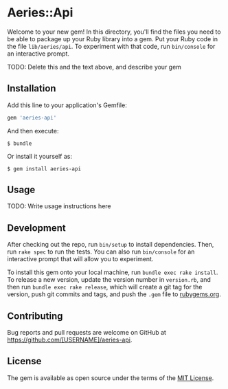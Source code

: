 # Aeries::Api

Welcome to your new gem! In this directory, you'll find the files you need to be able to package up your Ruby library into a gem. Put your Ruby code in the file `lib/aeries/api`. To experiment with that code, run `bin/console` for an interactive prompt.

TODO: Delete this and the text above, and describe your gem

## Installation

Add this line to your application's Gemfile:

```ruby
gem 'aeries-api'
```

And then execute:

    $ bundle

Or install it yourself as:

    $ gem install aeries-api

## Usage

TODO: Write usage instructions here

## Development

After checking out the repo, run `bin/setup` to install dependencies. Then, run `rake spec` to run the tests. You can also run `bin/console` for an interactive prompt that will allow you to experiment.

To install this gem onto your local machine, run `bundle exec rake install`. To release a new version, update the version number in `version.rb`, and then run `bundle exec rake release`, which will create a git tag for the version, push git commits and tags, and push the `.gem` file to [rubygems.org](https://rubygems.org).

## Contributing

Bug reports and pull requests are welcome on GitHub at https://github.com/[USERNAME]/aeries-api.

## License

The gem is available as open source under the terms of the [MIT License](https://opensource.org/licenses/MIT).
